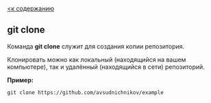 [<к содержанию](./readme.md)

## git clone

Команда **git clone** служит для создания копии репозитория.

Клонировать можно как локальный (находящийся на вашем компьютере), так и удалённый (находящийся в сети) репозиторий.

**Пример:**

```bash-
git clone https://github.com/avsudnichnikov/example
```
